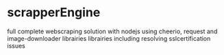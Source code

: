 # scrapperEngine
full complete webscraping solution with nodejs using cheerio, request and image-downloader librairies librairies including resolving sslcertification issues 

